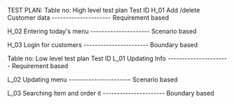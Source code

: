 TEST PLAN: 
Table no: High level test plan
Test ID	
H_01	Add /delete Customer data	  ---------------------  Requirement based


H_02	Entering today's menu       ---------------------	 Scenario based


H_03	Login for customers        -----------------------	 Boundary based



Table no: Low level test plan
Test ID	
L_01	Updating Info                ----------------------	Requirement based


L_02	Updating menu                ----------------------	Scenario based


L_03	Searching item and order it  ----------------------	Boundary based
